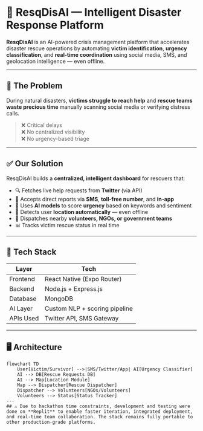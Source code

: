 # 🛟 ResqDisAI — Intelligent Disaster Response Platform

**ResqDisAI** is an AI-powered crisis management platform that accelerates disaster rescue operations by automating **victim identification**, **urgency classification**, and **real-time coordination** using social media, SMS, and geolocation intelligence — even offline.

---

## 🚨 The Problem

During natural disasters, **victims struggle to reach help** and **rescue teams waste precious time** manually scanning social media or verifying distress calls.

> ❌ Critical delays  
> ❌ No centralized visibility  
> ❌ No urgency-based triage

---

## ✅ Our Solution

ResqDisAI builds a **centralized, intelligent dashboard** for rescuers that:

- 🔍 Fetches live help requests from **Twitter** (via API)
- 📩 Accepts direct reports via **SMS**, **toll-free number**, and **in-app**
- 🧠 Uses **AI models** to score **urgency** based on keywords and sentiment
- 📍 Detects user **location automatically** — even offline
- 🚨 Dispatches nearby **volunteers, NGOs, or government teams**
- 📊 Tracks victim rescue status in real time

---

## 🔧 Tech Stack

| Layer          | Tech                                 |
|----------------|--------------------------------------|
| Frontend       | React Native (Expo Router)           |
| Backend        | Node.js + Express.js                 |
| Database       | MongoDB                              |
| AI Layer       | Custom NLP + scoring pipeline        |
| APIs Used      | Twitter API, SMS Gateway             |

---

## 🖥️ Architecture

```mermaid
flowchart TD
    User[Victim/Survivor] -->|SMS/Twitter/App| AI[Urgency Classifier]
    AI --> DB[Rescue Requests DB]
    AI --> Map[Location Module]
    Map --> Dispatcher[Rescue Dispatcher]
    Dispatcher --> Volunteers[NGOs/Volunteers]
    Volunteers --> Status[Status Tracker]
---
## ⚠️ Due to hackathon time constraints, development and testing were done on **Replit** to enable faster iteration, integrated deployment, and real-time team collaboration. The stack remains fully portable to other production-grade platforms.




